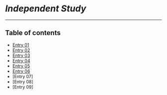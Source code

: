 # *Independent Study*
___
## Table of contents

* [Entry 01](/entries/Entry01.md)
* [Entry 02](/entries/Entry02.md)
* [Entry 03](/entries/Entry03.md)
* [Entry 04](/entries/Entry04.md)
* [Entry 05](/entries/Entry05.md)
* [Entry 06](/entries/Entry06.md)
* [Entry 07]
* [Entry 08]
* [Entry 09]


